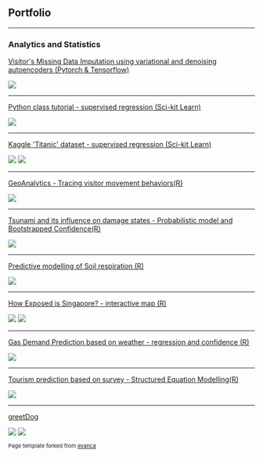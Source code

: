 ## Portfolio

---

### Analytics and Statistics 

[Visitor's Missing Data Imputation using variational and denoising autoencoders (Pytorch & Tensorflow)](https://github.com/tchua004/ureca_map_r)

<img src="images/ranjit_DAE.png"/>

---
[Python class tutorial - supervised regression (Sci-kit Learn)](https://github.com/tchua004/python_tutorial)

<img src="images/gradient_descent_plot.png"/>

---
[Kaggle 'Titanic' dataset - supervised regression (Sci-kit Learn)](https://github.com/tchua004/python_tutorial)

<img src="images/titanic_1.png"/>
<img src="images/titanic_2.png"/>

---
[GeoAnalytics - Tracing visitor movement behaviors(R)](https://github.com/tchua004/ureca_map_r)

<img src="images/Geoanalytics_R.png"/>

---
[Tsunami and its influence on damage states - Probabilistic model and Bootstrapped Confidence(R)](https://github.com/tchua004/tsunami_predict_r_py)

<img src="images/tsunami_DS.jpeg"/>

---
[Predictive modelling of Soil respiration (R)](https://github.com/tchua004/soil_respiration_r)

<img src="images/soil_res_plot.png"/>

---
[How Exposed is Singapore? - interactive map (R)](https://github.com/tchua004/ureca_map_r)

<img src="images/singapore_ureca.png"/>
<img src="images/ureca.png"/>

---
[Gas Demand Prediction based on weather - regression and confidence (R)](https://github.com/tchua004/weather_prediction)

<img src="images/gas_demand.png"/>

---
[Tourism prediction based on survey - Structured Equation Modelling(R)](https://github.com/tchua004/japan_tourist)

<img src="images/sem.png"/>


---
[greetDog](https://github.com/tchua004/greetDog)

<img src="images/greetdog_home.png"/>
<img src="images/greetdog_about.png"/>


<p style="font-size:11px">Page template forked from <a href="https://github.com/evanca/quick-portfolio">evanca</a></p>
<!-- Remove above link if you don't want to attibute -->
